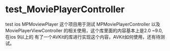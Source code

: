 # test_MoviePlayerController
test ios MPMoviewPlayer
这个项目用于测试 MPMoviePlayerController 以及 MoviePlayerViewController 的相关使用，这个库里面的内容基本上是2.0 ~9.0,
在ios 9以上的 有了一个AVKit的库进行实现这个内容，AVKit如何使用，还有待测试。
